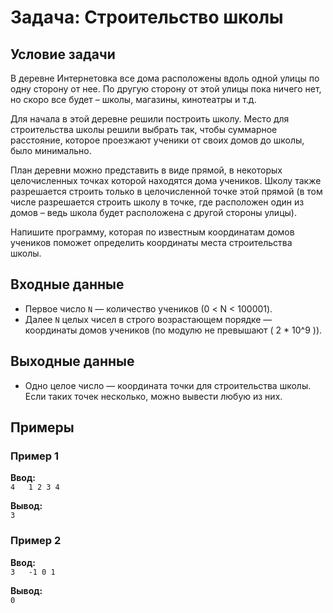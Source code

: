 # Задача: Строительство школы

## Условие задачи
В деревне Интернетовка все дома расположены вдоль одной улицы по одну сторону от нее. По другую сторону от этой улицы пока ничего нет, но скоро все будет – школы, магазины, кинотеатры и т.д.

Для начала в этой деревне решили построить школу. Место для строительства школы решили выбрать так, чтобы суммарное расстояние, которое проезжают ученики от своих домов до школы, было минимально.

План деревни можно представить в виде прямой, в некоторых целочисленных точках которой находятся дома учеников. Школу также разрешается строить только в целочисленной точке этой прямой (в том числе разрешается строить школу в точке, где расположен один из домов – ведь школа будет расположена с другой стороны улицы).

Напишите программу, которая по известным координатам домов учеников поможет определить координаты места строительства школы.

## Входные данные
- Первое число `N` — количество учеников (0 < N < 100001).
- Далее `N` целых чисел в строго возрастающем порядке — координаты домов учеников (по модулю не превышают \( 2 * 10^9 \)).

## Выходные данные
- Одно целое число — координата точки для строительства школы. Если таких точек несколько, можно вывести любую из них.

## Примеры
### Пример 1
**Ввод:**  
`4  
1 2 3 4`  

**Вывод:**  
`3`  

### Пример 2
**Ввод:**  
`3  
-1 0 1`  

**Вывод:**  
`0`  
